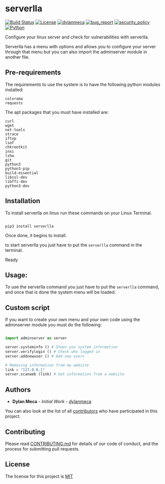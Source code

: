 # serverlla
[![Build Status](https://img.shields.io/github/stars/dylanmeca/serverlla.svg)](https://github.com/dylanmeca/serverlla)
[![License](https://img.shields.io/github/license/dylanmeca/serverlla.svg)](https://github.com/dylanmeca/serverlla/blob/main/LICENSE)
[![dylanmeca](https://img.shields.io/badge/author-dylanmeca-green.svg)](https://github.com/dylanmeca)
[![bug_report](https://img.shields.io/badge/bug-report-red.svg)](https://github.com/dylanmeca/serverlla/blob/main/.github/ISSUE_TEMPLATE/bug_report.md)
[![security_policy](https://img.shields.io/badge/security-policy-cyan.svg)](https://github.com/dylanmeca/serverlla/blob/main/.github/SECURITY.md)
[![Python](https://img.shields.io/badge/language-Python%20-yellow.svg)](https://www.python.org)

Configure your linux server and check for vulnerabilities with serverlla.

Serverlla has a menu with options and allows you to configure your server through that menu but you can also import the adminserver module in another file.

## Pre-requirements

The requirements to use the system is to have the following python modules installed:

```
colorama
requests
```

The apt packages that you must have installed are:

```
curl
wget
net-tools 
strace 
iftop 
lsof 
chkrootkit 
inxi 
lshw 
git 
python3 
python3-pip 
build-essential 
libssl-dev 
libffi-dev 
python3-dev 
```

## Installation

To install serverlla on linux run these commands on your Linux Terminal.

```shell

pip3 install serverlla

```

Once done, it begins to install.

to start serverlla you just have to put the ``` serverlla ``` command in the terminal.

Ready

## Usage:

To use the serverlla command you just have to put the ```serverlla``` command, and once that is done the system menu will be loaded.

## Custom script

If you want to create your own menu and your own code using the adminserver module you must do the following:

```python 

import adminserver as server

server.systeminfo () # Shows you system information
server.verifylogin () # Check who logged in
server.addnewuser () # Add new users

# Removing information from my website
link = "127.0.0.1"
server.scanweb (link) # Get information from a website

```

## Authors

* **Dylan Meca** - *Initial Work* - [dylanmeca](https://github.com/dylanmeca)

You can also look at the list of all [contributors](https://github.com/dylanmeca/serverlla/contributors) who have participated in this project.


## Contributing

Please read [CONTRIBUTING.md](https://github.com/dylanmeca/serverlla/blob/main/.github/CONTRIBUTING.md) for details of our code of conduct, and the process for submitting pull requests.

## License

The license for this project is [MIT](https://github.com/dylanmeca/serverlla/blob/main/LICENSE)
